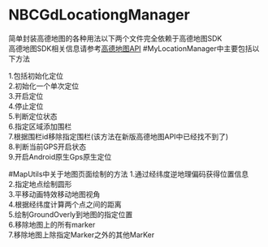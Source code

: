 # NBCGdLocationgManager


简单封装高德地图的各种用法以下两个文件完全依赖于高德地图SDK</br>
高德地图SDK相关信息请参考<a href="http://lbs.amap.com/">高德地图API</a>
#MyLocationManager中主要包括以下方法

1.包括初始化定位</br>
2.初始化一个单次定位</br>
3.开启定位</br>
4.停止定位</br>
5.判断定位状态</br>
6.指定区域添加围栏</br>
7.根据围栏id移除指定围栏(该方法在新版高德地图API中已经找不到了)</br>
8.判断当前GPS开启状态</br>
9.开启Android原生Gps原生定位</br>

#MapUtils中关于地图页面绘制的方法
1.通过经纬度逆地理偏码获得位置信息</br>
2.指定地点绘制圆形</br>
3.平移动画特效移动地图视角</br>
4.根据经纬度计算两个点之间的距离</br>
5.绘制GroundOverly到地图的指定位置</br>
6.移除地图上的所有marker</br>
7.移除地图上除指定Marker之外的其他MarKer




